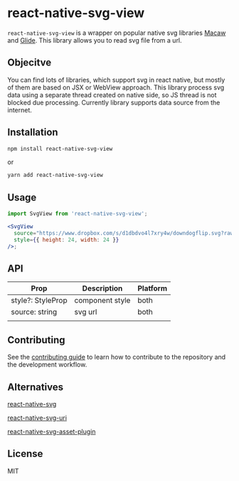 # react-native-svg-view

`react-native-svg-view` is a wrapper on popular native svg libraries [Macaw](https://github.com/exyte/Macaw) and [Glide](https://github.com/bumptech/glide). This library allows you to read svg file from a url.

## Objecitve

You can find lots of libraries, which support svg in react native, but mostly of them are based on JSX or WebView approach. This library process svg data using a separate thread created on native side, so JS thread is not blocked due processing. Currently library supports data source from the internet.

## Installation

```sh
npm install react-native-svg-view
```

or

```sh
yarn add react-native-svg-view
```

## Usage

```jsx
import SvgView from 'react-native-svg-view';

<SvgView
  source="https://www.dropbox.com/s/d1dbdvo4l7xry4w/downdogflip.svg?raw=1"
  style={{ height: 24, width: 24 }}
/>;
```

## API

| Prop                         | Description     | Platform |
| ---------------------------- | --------------- | -------- |
| style?: StyleProp<ViewStyle> | component style | both     |
| source: string               | svg url         | both     |
|                              |                 |          |

## Contributing

See the [contributing guide](CONTRIBUTING.md) to learn how to contribute to the repository and the development workflow.

## Alternatives

[react-native-svg](https://github.com/react-native-svg/react-native-svg)

[react-native-svg-uri](https://github.com/vault-development/react-native-svg-uri)

[react-native-svg-asset-plugin](https://github.com/aeirola/react-native-svg-asset-plugin)

## License

MIT
